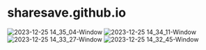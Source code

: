 # sharesave.github.io
![2023-12-25 14_35_04-Window](https://github.com/mainakdeykol/sharesave.github.io/assets/78541869/3e032002-f83f-4bca-952c-4951016129e5)
![2023-12-25 14_34_11-Window](https://github.com/mainakdeykol/sharesave.github.io/assets/78541869/3d73753c-6b98-4e2a-bd31-357ff55b0d46)
![2023-12-25 14_33_27-Window](https://github.com/mainakdeykol/sharesave.github.io/assets/78541869/17bdb4a2-d0d3-4ee6-96a3-60468833fcd4)
![2023-12-25 14_32_45-Window](https://github.com/mainakdeykol/sharesave.github.io/assets/78541869/926e27c0-ebae-47e8-8a22-3fb0d26799e9)
